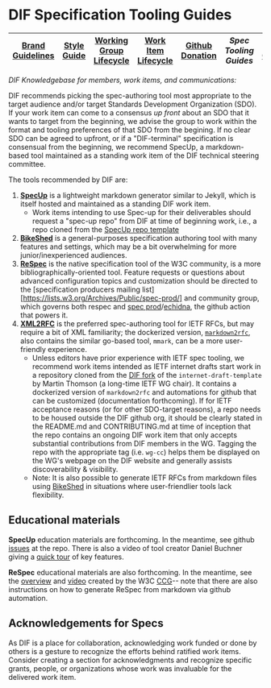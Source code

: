# DIF Specification Tooling Guides

|[Brand Guidelines](brand-guidelines.md)|[Style Guide](style-guide.md)|[Working Group Lifecycle](working-group-lifecycle.md)|[Work Item Lifecycle](work-item-lifecycle.md)|[Github Donation](github-donation.md)|*Spec Tooling Guides*|[Code of Conduct](code-of-conduct.md)|
|---|---|---|---|---|---|---|


*DIF Knowledgebase for members, work items, and communications:*

DIF recommends picking the spec-authoring tool most appropriate to the target
audience and/or target Standards Development Organization (SDO).  If your work
item can come to a consensus *up front* about an SDO that it wants to target
from the beginning, we advise the group to work within the format and tooling
preferences of that SDO from the begining.  If no clear SDO can be agreed to
upfront, or if a "DIF-terminal" specification is consensual from the beginning,
we recommend SpecUp, a markdown-based tool maintained as a standing work item of
the DIF technical steering committee.

The tools recommended by DIF are:
1. **[SpecUp](https://github.com/decentralized-identity/spec-up)** is a
   lightweight markdown generator similar to Jekyll, which is itself hosted and
   maintained as a standing DIF work item. 
   - Work items intending to use Spec-up for their deliverables should request a
     "spec-up repo" from DIF at time of beginning work, i.e., a repo cloned from
     the [SpecUp repo
     template](https://github.com/decentralized-identity/spec-up)
2. **[BikeShed](https://tabatkins.github.io/bikeshed/)** is a general-purposes
   specification authoring tool with many features and settings, which may be a
   bit overwhelming for more junior/inexperienced audiences.
3. **[ReSpec](https://respec.org/docs/)** is the native specification tool of
   the W3C community, is a more bibliographically-oriented tool. Feature
   requests or questions about advanced configuration topics and customization
   should be directed to the [specification producers mailing
   list][https://lists.w3.org/Archives/Public/spec-prod/] and community group,
   which governs both respec and [spec
   prod](https://w3c.github.io/spec-prod/)/[echidna](https://w3c.github.io/spec-prod/#deploy-to-w3c-using-echidna),
   the github action that powers it.
4. **[XML2RFC](http://xml2rfc.tools.ietf.org/)** is the preferred spec-authoring
   tool for IETF RFCs, but may require a bit of XML familiarity; the dockerized
   version, [`markdown2rfc`](https://github.com/oauthstuff/markdown2rfc), also
   contains the similar go-based tool, `mmark`, can be a more user-friendly
   experience.
   - Unless editors have prior experience with IETF spec tooling, we recommend
     work items intended as IETF internet drafts start work in a repository cloned
     from the [DIF
     fork](https://github.com/decentralized-identity/template-IETF-bound) of the
     `internet-draft-template` by Martin Thomson (a long-time IETF WG chair). It
     contains a dockerized version of `markdown2rfc` and automations for github
     that can be customized (documentation forthcoming). If for IETF acceptance
     reasons (or for other SDO-target reasons), a repo needs to be housed outside
     the DIF github org, it should be clearly stated in the README.md and
     CONTRIBUTING.md at time of inception that the repo contains an ongoing DIF 
     work item that only accepts substantial contributions from DIF members in 
     the WG. Tagging the repo with the appropriate tag (i.e. `wg-cc`) helps them 
     be displayed on the WG's webpage on the DIF website and generally assists 
     discoverability & visibility.
   - Note: It is also possible to generate IETF RFCs from markdown files using
        [BikeShed](https://tabatkins.github.io/bikeshed/) in situations where
   user-friendlier tools lack flexibility.

## Educational materials

**SpecUp** education materials are forthcoming. In the meantime, see github
[issues](https://github.com/decentralized-identity/spec-up/issues) at the repo.
There is also a video of tool creator Daniel Buchner giving a [quick
tour](https://www.youtube.com/watch?v=sfMc5Has4s4) of key features.

**ReSpec** educational materials are also forthcoming.  In the meantime, see the
[overview](https://w3c-ccg.github.io/specs.html) and
[video](https://youtu.be/0eQXU6Z-A6Q) created by the W3C
[CCG](https://w3c-ccg.github.io/)-- note that there are also instructions on how
to generate ReSpec from markdown via github automation.

## Acknowledgements for Specs
As DIF is a place for collaboration, acknowledging work funded or done by others
is a gesture to recognize the efforts behind ratified work items. Consider
creating a section for acknowledgments and recognize specific grants, people, or
organizations whose work was invaluable for the delivered work item. 
